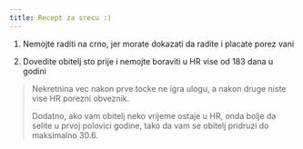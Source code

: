 ```yaml
---
title: Recept za srecu :)
---
```


1. Nemojte raditi na crno, jer morate dokazati da radite i placate porez vani

2. Dovedite obitelj sto prije i nemojte boraviti u HR vise od 183 dana u godini

>Nekretnina vec nakon prve tocke ne igra ulogu, a nakon druge niste vise HR porezni obveznik.
>
>Dodatno, ako vam obitelj neko vrijeme ostaje u HR, onda bolje da selite u prvoj polovici godine, tako da vam se obitelj pridruzi do maksimalno 30.6.